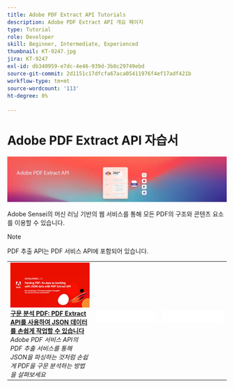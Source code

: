 ```yaml
---
title: Adobe PDF Extract API Tutorials
description: Adobe PDF Extract API 개요 페이지
type: Tutorial
role: Developer
skill: Beginner, Intermediate, Experienced
thumbnail: KT-9247.jpg
jira: KT-9247
exl-id: db340959-e7dc-4e46-939d-3b8c29749ebd
source-git-commit: 2d1151c17dfcfa67aca05411976f4ef17adf421b
workflow-type: tm+mt
source-wordcount: '113'
ht-degree: 0%

---
```


# Adobe PDF Extract API 자습서

![PDF 포함 API 배너](../assets/pdfextracthero.jpg)

Adobe Sensei의 머신 러닝 기반의 웹 서비스를 통해 모든 PDF의 구조와 콘텐츠 요소를 이용할 수 있습니다.

>[!NOTE]
>
>PDF 추출 API는 PDF 서비스 API에 포함되어 있습니다.

<table style="table-layout:fixed">
<tr>
 <td>
   <a href="https://experienceleague.adobe.com/docs/adobe-developers-live-events/events/2021/oct2021/parsing-pdf.html">
      <img alt="구문 분석 PDF: PDF Extract API를 사용하여 JSON 데이터를 손쉽게 작업할 수 있습니다" src="assets/ParsingPDF_1280.png" />
   </a>
    <div>
   <a href="https://experienceleague.adobe.com/docs/adobe-developers-live-events/events/2021/oct2021/parsing-pdf.html"><strong>구문 분석 PDF: PDF Extract API를 사용하여 JSON 데이터를 손쉽게 작업할 수 있습니다</strong></a>
    </div>
    <em>Adobe PDF 서비스 API의 PDF 추출 서비스를 통해 JSON을 파싱하는 것처럼 손쉽게 PDF을 구문 분석하는 방법을 살펴보세요</em>
    <br>
  </td>
  <td>
    <img alt="스페이서" src="../assets/WhiteBanner_Placeholder.png" />
    <div>
    <br>
  </td>
  <td>
    <img alt="스페이서" src="../assets/WhiteBanner_Placeholder.png" />
    <div>
    <br>
  </td>
</tr>
</table>
